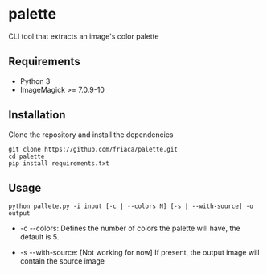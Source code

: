 # palette
CLI tool that extracts an image's color palette

## Requirements 

- Python 3
- ImageMagick >= 7.0.9-10

## Installation 

Clone the repository and install the dependencies

```
git clone https://github.com/friaca/palette.git
cd palette
pip install requirements.txt
```

## Usage

```python pallete.py -i input [-c | --colors N] [-s | --with-source] -o output```

- -c --colors: Defines the number of colors the palette will have, the default is 5.

- -s --with-source: [Not working for now] If present, the output image will contain the source image